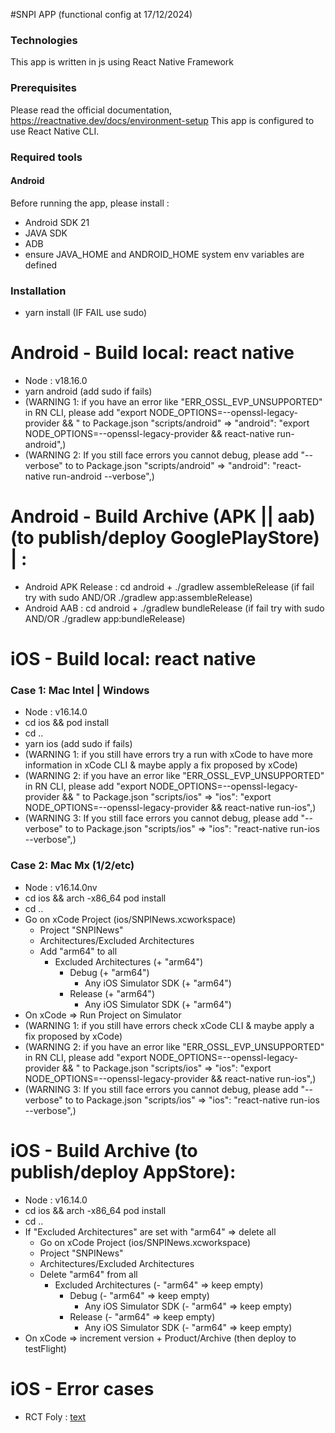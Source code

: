 #SNPI APP (functional config at 17/12/2024)

### Technologies
This app is written in js using React Native Framework

### Prerequisites
Please read the official documentation, https://reactnative.dev/docs/environment-setup
This app is configured to use React Native CLI.

### Required tools
#### Android
Before running the app, please install :
- Android SDK 21
- JAVA SDK
- ADB
- ensure JAVA_HOME and ANDROID_HOME system env variables are defined

### Installation
- yarn install (IF FAIL use sudo)

# Android - Build local: react native 
- Node : v18.16.0
- yarn android (add sudo if fails)
- (WARNING 1: if you have an error like "ERR_OSSL_EVP_UNSUPPORTED" in RN CLI, please add "export NODE_OPTIONS=--openssl-legacy-provider && " to Package.json "scripts/android" => "android": "export NODE_OPTIONS=--openssl-legacy-provider && react-native run-android",)
- (WARNING 2: If you still face errors you cannot debug, please add "--verbose" to to Package.json "scripts/android" =>  "android": "react-native run-android --verbose",) 

# Android - Build Archive (APK || aab) (to publish/deploy GooglePlayStore) | :
- Android APK Release : cd android + ./gradlew assembleRelease (if fail try with sudo AND/OR ./gradlew app:assembleRelease)
- Android AAB : cd android + ./gradlew bundleRelease (if fail try with sudo AND/OR ./gradlew app:bundleRelease)

# iOS - Build local: react native 
### Case 1: Mac Intel | Windows
- Node : v16.14.0
- cd ios && pod install 
- cd ..
- yarn ios (add sudo if fails)
- (WARNING 1: if you still have errors try a run with xCode to have more information in xCode CLI & maybe apply a fix proposed by xCode)
- (WARNING 2: if you have an error like "ERR_OSSL_EVP_UNSUPPORTED" in RN CLI, please add "export NODE_OPTIONS=--openssl-legacy-provider && " to Package.json "scripts/ios" =>  "ios": "export NODE_OPTIONS=--openssl-legacy-provider && react-native run-ios",)
- (WARNING 3: If you still face errors you cannot debug, please add "--verbose" to to Package.json "scripts/ios" =>  "ios": "react-native run-ios --verbose",) 

### Case 2: Mac Mx (1/2/etc)
- Node : v16.14.0nv
- cd ios && arch -x86_64 pod install
- cd ..
- Go on xCode Project (ios/SNPINews.xcworkspace)
    - Project "SNPINews"
    - Architectures/Excluded Architectures
    - Add "arm64" to all
        - Excluded Architectures (+ "arm64")
            - Debug (+ "arm64")
                - Any iOS Simulator SDK (+ "arm64")
            - Release (+ "arm64")
                - Any iOS Simulator SDK (+ "arm64")
- On xCode => Run Project on Simulator
- (WARNING 1: if you still have errors check xCode CLI & maybe apply a fix proposed by xCode)
- (WARNING 2: if you have an error like "ERR_OSSL_EVP_UNSUPPORTED" in RN CLI, please add "export NODE_OPTIONS=--openssl-legacy-provider && " to Package.json "scripts/ios" =>  "ios": "export NODE_OPTIONS=--openssl-legacy-provider && react-native run-ios",)
- (WARNING 3: If you still face errors you cannot debug, please add "--verbose" to to Package.json "scripts/ios" =>  "ios": "react-native run-ios --verbose",) 

# iOS - Build Archive (to publish/deploy AppStore):
- Node : v16.14.0
- cd ios && arch -x86_64 pod install
- cd ..
- If "Excluded Architectures" are set with "arm64" => delete all
    - Go on xCode Project (ios/SNPINews.xcworkspace)
    - Project "SNPINews"
    - Architectures/Excluded Architectures
    - Delete "arm64" from all
        - Excluded Architectures (- "arm64" => keep empty)
            - Debug (- "arm64" => keep empty)
                - Any iOS Simulator SDK (- "arm64" => keep empty)
            - Release (- "arm64" => keep empty)
                - Any iOS Simulator SDK (- "arm64" => keep empty)
- On xCode => increment version + Product/Archive (then deploy to testFlight)

# iOS - Error cases
- RCT Foly : [text](https://github.com/facebook/react-native/issues/39568#issuecomment-1746966624)